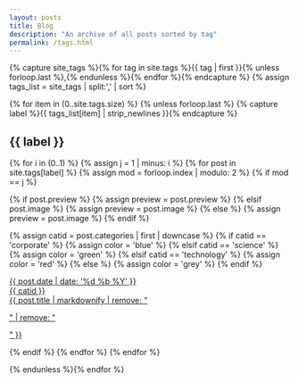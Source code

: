 ```yaml
---
layout: posts
title: Blog
description: "An archive of all posts sorted by tag"
permalink: /tags.html
---
```


{% capture site_tags %}{% for tag in site.tags %}{{ tag | first }}{% unless forloop.last %},{% endunless %}{% endfor %}{% endcapture %}
{% assign tags_list = site_tags | split:',' | sort %}

{% for item in (0..site.tags.size) %}
{% unless forloop.last %}
{% capture label %}{{ tags_list[item] | strip_newlines }}{% endcapture %}

<h2 id="{{ label }}" class="tag-heading">{{ label }}</h2>
<div class="posts-preview">

{% for i in (0..1) %}
{% assign j = 1 | minus: i  %}
{% for post in site.tags[label] %}
{% assign mod = forloop.index | modulo: 2 %}
{% if mod == j %}

{% if post.preview %}
{% assign preview = post.preview %}
{% elsif post.image %}
{% assign preview = post.image %}
{% else %}
{% assign preview = post.image %}
{% endif %}

{% assign catid = post.categories | first | downcase %}
{% if catid == 'corporate' %}
  {% assign color = 'blue' %}
{% elsif catid == 'science' %}
  {% assign color = 'green' %}
{% elsif catid == 'technology' %}
  {% assign color = 'red' %}
{% else %}
  {% assign color = 'grey' %}
{% endif %}

<div class="post-preview">
<a href="{{ site.url }}{{ post.url }}" title="{{ post.title }}">
<span class="post-preview-header">{{ post.date | date: '%d %b %Y' }}</span>
<div class="post-preview-content" style="
  background: url({{ site.url }}/{{ preview }}) no-repeat;
  background-position: 0 -30px;
  background-size: cover; ">
  <div class="ribbon-box">
    <div class="ribbon-wrapper">
        <div class="{{ color }}-ribbon">{{ catid }}</div>
    </div>
  </div>
  <div class="{{ color }}-post-preview-text">
      {{ post.title | markdownify | remove: "<p>" | remove: "</p>" }}
  </div>
</div>
</a>
</div>

{% endif %}
{% endfor %}
{% endfor %}

</div>

{% endunless %}{% endfor %}
